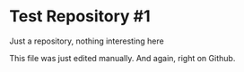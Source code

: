 # Test Repository #1
Just a repository, nothing interesting here

This file was just edited manually. And again, right on Github.
